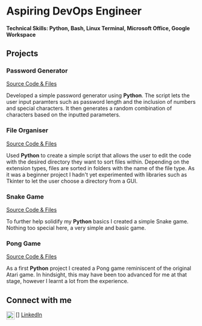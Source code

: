 # Aspiring DevOps Engineer

#### Technical Skills: Python, Bash, Linux Terminal, Microsoft Office, Google Workspace

## Projects
### Password Generator
[Source Code & Files](https://github.com/AyaanJK/PasswordGenerator)

Developed a simple password generator using **Python**. The script lets the user input paramters such as password length and the inclusion of numbers and special characters. It then generates a random combination of characters based on the inputted parameters.

### File Organiser
[Source Code & Files](https://github.com/AyaanJK/FileOrganiser)

Used **Python** to create a simple script that allows the user to edit the code with the desired directory they want to sort files within. Depending on the extension types, files are sorted in folders with the name of the file type. As it was a beginner project I hadn't yet experimented with libraries such as Tkinter to let the user choose a directory from a GUI.

### Snake Game
[Source Code & Files](https://github.com/AyaanJK/PythonSnakeGame)

To further help solidify my **Python** basics I created a simple Snake game. Nothing too special here, a very simple and basic game.

### Pong Game
[Source Code & Files](https://github.com/AyaanJK/PythonPongGame)

As a first **Python** project I created a Pong game reminiscent of the original Atari game. In hindsight, this may have been too advanced for me at that stage, however I learnt a lot from the experience.

## Connect with me
[<img align="left" alt="AyaanJaman-Khan | LinkedIn" width="22px" src="https://commons.wikimedia.org/wiki/File:LinkedIn_logo_initials.png" />]
[LinkedIn](https://www.linkedin.com/in/ayaan-jaman-khan-b0410b34a/)



